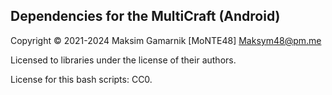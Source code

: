 ## Dependencies for the MultiCraft (Android)

Copyright © 2021-2024 Maksim Gamarnik [MoNTE48] <Maksym48@pm.me>

Licensed to libraries under the license of their authors.

License for this bash scripts: CC0.
